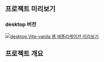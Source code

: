## 프로젝트 미리보기

### desktop 버전

[![desktop,Vite-vanila 웹 애플리케이션 미리보기](http://img.youtube.com/vi/v=6onRTOI-L7o/0.jpg)](http://www.youtube.com/watch?v=v=6onRTOI-L7o "desktop,Vite-vanila 웹 애플리케이션 미리보기")

## 프로젝트 개요
